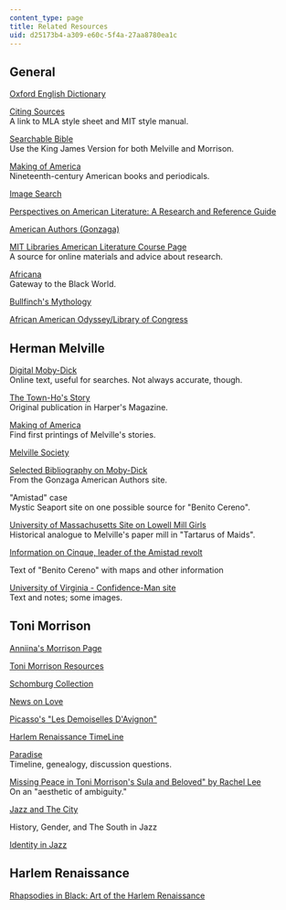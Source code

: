 ```yaml
---
content_type: page
title: Related Resources
uid: d25173b4-a309-e60c-5f4a-27aa8780ea1c
---
```


General
-------

[Oxford English Dictionary](http://dictionary.oed.com/entrance.dtl)

[Citing Sources](http://libguides.mit.edu/content.php?pid=80743&sid=598619)  
A link to MLA style sheet and MIT style manual.

[Searchable Bible](http://bible.crosswalk.com/)  
Use the King James Version for both Melville and Morrison.

[Making of America](http://cdl.library.cornell.edu/moa/)  
Nineteenth-century American books and periodicals.

[Image Search](http://www.google.com/imghp?hl=en)

[Perspectives on American Literature: A Research and Reference Guide](http://www.csustan.edu/english/reuben/pal/TABLE.HTML)

[American Authors (Gonzaga)](http://public.wsu.edu/~campbelld/amlit/aufram.html)

[MIT Libraries American Literature Course Page](http://libguides.mit.edu/amlit)  
A source for online materials and advice about research.

[Africana](http://www.africana.com/)  
Gateway to the Black World.

[Bullfinch's Mythology](https://www.goodreads.com/book/show/588147.Bulfinch_s_Mytholog)

[African American Odyssey/Library of Congress](http://memory.loc.gov/ammem/aaohtml/exhibit/aointro.html)

Herman Melville
---------------

[Digital Moby-Dick](http://www.mobydickthewhale.com/)  
Online text, useful for searches. Not always accurate, though.

[The Town-Ho's Story](http://cdl.library.cornell.edu/moa/moa_search.html)  
Original publication in Harper's Magazine.

[Making of America](http://cdl.library.cornell.edu/moa/)  
Find first printings of Melville's stories.

[Melville Society](http://people.hofstra.edu/faculty/John_L_Bryant/Melville/)

[Selected Bibliography on Moby-Dick](http://public.wsu.edu/~campbelld/amlit/melville1.htm)  
From the Gonzaga American Authors site.

"Amistad" case  
Mystic Seaport site on one possible source for "Benito Cereno".

[University of Massachusetts Site on Lowell Mill Girls](http://faculty.uml.edu/sgallagher/Mill_girls.htm)  
Historical analogue to Melville's paper mill in "Tartarus of Maids".

[Information on Cinque, leader of the Amistad revolt](https://spartacus-educational.com/Scinque.htm)

Text of "Benito Cereno" with maps and other information

[University of Virginia - Confidence-Man site](http://xroads.virginia.edu/~MA96/atkins/cmnotes.html)  
Text and notes; some images.

Toni Morrison
-------------

[Anniina's Morrison Page](http://www.luminarium.org/contemporary/tonimorrison/toni.htm)

[Toni Morrison Resources](http://www.academicinfo.net/amlitmorrison.html)

[Schomburg Collection](http://www.nypl.org/locations/tid/64/node/29174)

[News on Love](http://www.randomhouse.com/knopf/catalog/display.pperl?isbn=0-375-40944-0&view=isbn_events)

[Picasso's "Les Demoiselles D'Avignon"](http://www.moma.org/visit/calendar/events/7200)

[Harlem Renaissance TimeLine](http://www.csustan.edu/english/reuben/pal/chap9/9intro.html)

[Paradise](http://www.luminarium.org/contemporary/tonimorrison/paradise.htm)  
Timeline, genealogy, discussion questions.

[Missing Peace in Toni Morrison's Sula and Beloved" by Rachel Lee](http://www.pbs.org/wgbh/pages/frontline/shows/religion/story/pagels.html)  
On an "aesthetic of ambiguity."

[Jazz and The City](http://findarticles.com/p/articles/mi_m2838/is_2_35/ai_77828278)

History, Gender, and The South in Jazz

[Identity in Jazz](http://lion.chadwyck.com/marketing/index.jsp)

Harlem Renaissance
------------------

[Rhapsodies in Black: Art of the Harlem Renaissance](https://searchworks.stanford.edu/view/3503851)